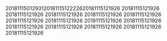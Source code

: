 201811150129312018111512222620181115121926
20181115121926
20181115121926
20181115121926
20181115121926
20181115121926
20181115121926
20181115121926
20181115121926
20181115121926
20181115121926
20181115121926
20181115121926
20181115121926
20181115121926
